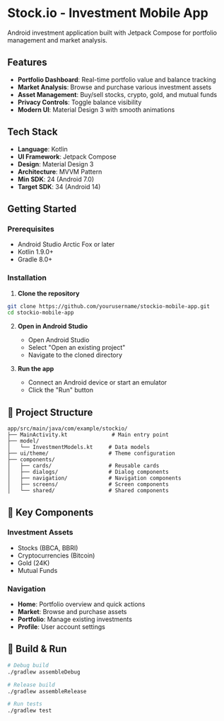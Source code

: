 # Stock.io - Investment Mobile App

Android investment application built with Jetpack Compose for portfolio management and market analysis.

## Features

- **Portfolio Dashboard**: Real-time portfolio value and balance tracking
- **Market Analysis**: Browse and purchase various investment assets
- **Asset Management**: Buy/sell stocks, crypto, gold, and mutual funds
- **Privacy Controls**: Toggle balance visibility
- **Modern UI**: Material Design 3 with smooth animations

## Tech Stack

- **Language**: Kotlin
- **UI Framework**: Jetpack Compose
- **Design**: Material Design 3
- **Architecture**: MVVM Pattern
- **Min SDK**: 24 (Android 7.0)
- **Target SDK**: 34 (Android 14)


## Getting Started

### Prerequisites
- Android Studio Arctic Fox or later
- Kotlin 1.9.0+
- Gradle 8.0+

### Installation

1. **Clone the repository**
```bash
git clone https://github.com/yourusername/stockio-mobile-app.git
cd stockio-mobile-app
```

2. **Open in Android Studio**
   - Open Android Studio
   - Select "Open an existing project"
   - Navigate to the cloned directory

3. **Run the app**
   - Connect an Android device or start an emulator
   - Click the "Run" button

## 📁 Project Structure

```
app/src/main/java/com/example/stockio/
├── MainActivity.kt              # Main entry point
├── model/
│   └── InvestmentModels.kt     # Data models
├── ui/theme/                   # Theme configuration
├── components/
│   ├── cards/                  # Reusable cards
│   ├── dialogs/                # Dialog components
│   ├── navigation/             # Navigation components
│   ├── screens/                # Screen components
│   └── shared/                 # Shared components
```

## 🎨 Key Components

### Investment Assets
- Stocks (BBCA, BBRI)
- Cryptocurrencies (Bitcoin)
- Gold (24K)
- Mutual Funds

### Navigation
- **Home**: Portfolio overview and quick actions
- **Market**: Browse and purchase assets
- **Portfolio**: Manage existing investments
- **Profile**: User account settings

## 🔧 Build & Run

```bash
# Debug build
./gradlew assembleDebug

# Release build
./gradlew assembleRelease

# Run tests
./gradlew test
```

